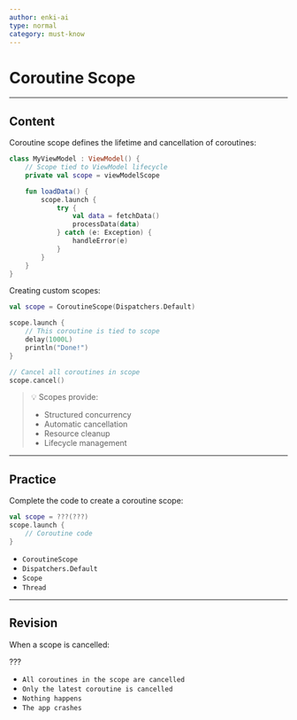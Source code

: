 ```yaml
---
author: enki-ai
type: normal
category: must-know
---
```


# Coroutine Scope

---
## Content

Coroutine scope defines the lifetime and cancellation of coroutines:

```kotlin
class MyViewModel : ViewModel() {
    // Scope tied to ViewModel lifecycle
    private val scope = viewModelScope

    fun loadData() {
        scope.launch {
            try {
                val data = fetchData()
                processData(data)
            } catch (e: Exception) {
                handleError(e)
            }
        }
    }
}
```

Creating custom scopes:
```kotlin
val scope = CoroutineScope(Dispatchers.Default)

scope.launch {
    // This coroutine is tied to scope
    delay(1000L)
    println("Done!")
}

// Cancel all coroutines in scope
scope.cancel()
```

> 💡 Scopes provide:
> - Structured concurrency
> - Automatic cancellation
> - Resource cleanup
> - Lifecycle management

---

## Practice

Complete the code to create a coroutine scope:

```kotlin
val scope = ???(???)
scope.launch {
    // Coroutine code
}
```

- `CoroutineScope`
- `Dispatchers.Default`
- `Scope`
- `Thread`

---

## Revision

When a scope is cancelled:

???

- `All coroutines in the scope are cancelled`
- `Only the latest coroutine is cancelled`
- `Nothing happens`
- `The app crashes`
